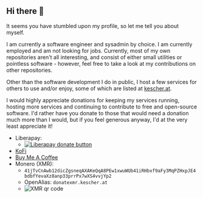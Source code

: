 ## Hi there 👋

It seems you have stumbled upon my profile, so let me tell you about myself.

I am currently a software engineer and sysadmin by choice. I am currently employed and am not looking for jobs.
Currently, most of my own repositories aren't all interesting, and consist of either small utilities or pointless software - however, feel free to take a look at my contributions on other repositories.

Other than the software development I do in public, I host a few services for others to use and/or enjoy, some of which are listed at [kescher.at](https://www.kescher.at/).

I would highly appreciate donations for keeping my services running, hosting more services and continuing to contribute to free and open-source software.
I'd rather have you donate to those that would need a donation much more than I would, but if you feel generous anyway, I'd at the very least appreciate it!

- Liberapay:
  - [![Liberapay donate button](https://liberapay.com/assets/widgets/donate.svg)](https://liberapay.com/kescher/donate)
- [KoFi](https://ko-fi.com/kescher)
- [Buy Me A Coffee](https://www.buymeacoffee.com/kescher)
- Monero (XMR):
  - `41jTvCnAwb12dicZgsneqAXAKeQqA8PEw1xwuWUb41iRHbxf9aFy3MqPZHxpJE4bdbfYevaXz8anp33prrPx7wXS4vvjYp2`
  - OpenAlias: `donatexmr.kescher.at`
  - ![XMR qr code](https://www.kescher.at/donatexmr.png)
